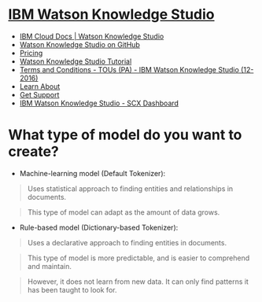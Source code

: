 # [IBM Watson Knowledge Studio](https://www.ibm.com/us-en/marketplace/supervised-machine-learning)
- [IBM Cloud Docs | Watson Knowledge Studio](https://console.bluemix.net/docs/services/knowledge-studio/index.html#wks_overview_full)
- [Watson Knowledge Studio on GitHub](https://github.com/search?utf8=%E2%9C%93&q=Watson+Knowledge+Studio&type=)
- [Pricing](https://www.ibm.com/us-en/marketplace/supervised-machine-learning/purchase#product-header-top)
- [Watson Knowledge Studio Tutorial](https://www.google.no/search?q=watson+knowledge+studio+tutorial&source=lnms&tbm=vid&sa=X&ved=0ahUKEwi0_8_3icPXAhWkA5oKHdf7Cp8Q_AUICygC&biw=1536&bih=710)
- [Terms and Conditions - TOUs (PA) - IBM Watson Knowledge Studio (12-2016)](https://www-03.ibm.com/software/sla/sladb.nsf/sla/tou-0037-03)
- [Learn About](https://www.ibm.com/us-en/marketplace/supervised-machine-learning/resources#product-header-top)
- [Get Support](https://u936899.ct.sendgrid.net/wf/click?upn=4ePDmkPngVQQ-2FuOJ-2F1PHWrDjf4Jbx2a04sGV99I7JBGnyjK3R12RLa0oJ39NeCs0ebSTweZaDHi09ocmmCFs13bxbY-2FhF5uULS4jgG2Fm0k-3D_K0eZYR5WqrwJEZ0oVSjXKcoaWjlDZCbtgqk1QLKxQZbmv-2FY7qgjaWKM3ebpcGO305UHFMQGlTB7ml6ifaGOLo39QdlOp3FFJcW3AHYpcxSMMS-2B-2Bd85LqmkKD8URJQw-2FTsSWCj6dzwzzgm36a-2FmqEhrL4wVY2F1puII6ZyPuSun3OsUWxrW8McJAibAGLWDazfpp8h97-2BUFYuHdfht60xRxwWxD6K5POk8AILd-2FHRIAE-3D)
- [IBM Watson Knowledge Studio - SCX Dashboard](https://gateway.watsonplatform.net/knowledge-studio/ui/dashboard/) 

# What type of model do you want to create?
- Machine-learning model (Default Tokenizer): 
> Uses statistical approach to finding entities and relationships in documents. 

> This type of model can adapt as the amount of data grows.

- Rule-based model (Dictionary-based Tokenizer): 
> Uses a declarative approach to finding entities in documents. 

> This type of model is more predictable, and is easier to comprehend and maintain. 

> However, it does not learn from new data. It can only find patterns it has been taught to look for.
